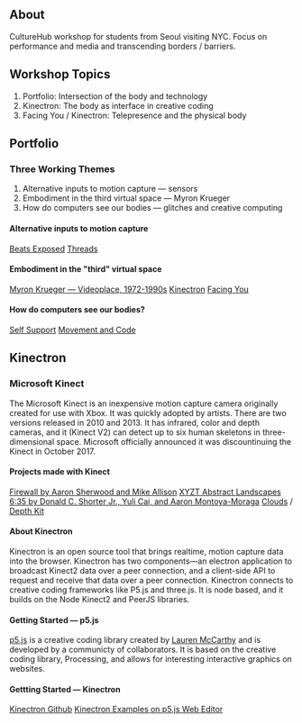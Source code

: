 ## About

CultureHub workshop for students from Seoul visiting NYC. Focus on performance and media and transcending borders / barriers. 

## Workshop Topics

1. Portfolio: Intersection of the body and technology
2. Kinectron: The body as interface in creative coding
3. Facing You / Kinectron: Telepresence and the physical body 

## Portfolio

### Three Working Themes 

1. Alternative inputs to motion capture — sensors
2. Embodiment in the third virtual space — Myron Krueger 
3. How do computers see our bodies — glitches and creative computing 

#### Alternative inputs to motion capture 

[Beats Exposed](http://beatsexposed.com/)
[Threads](http://threadsinteractive.com/)

#### Embodiment in the "third" virtual space

[Myron Krueger — Videoplace, 1972-1990s](https://www.youtube.com/watch?v=dmmxVA5xhuo)
[Kinectron](http://lisajamhoury.com/portfolio/kinectron/)
[Facing You](http://lisajamhoury.com/portfolio/facing-you/)

#### How do computers see our bodies? 

[Self Support](http://lisajamhoury.com/portfolio/self-support/)
[Movement and Code](http://movementandcode.com/)

## Kinectron 

### Microsoft Kinect 

The Microsoft Kinect is an inexpensive motion capture camera originally created for use with Xbox. It was quickly adopted by artists. There are two versions released in 2010 and 2013. It has infrared, color and depth cameras, and it (Kinect V2) can detect up to six human skeletons in three-dimensional space. Microsoft officially announced it was discountinuing the Kinect in October 2017. 

#### Projects made with Kinect 

[Firewall by Aaron Sherwood and Mike Allison](http://aaron-sherwood.com/blog/?p=558)
[XYZT Abstract Landscapes](https://www.am-cb.net/projets/xyzt)
[6:35 by Donald C. Shorter Jr., Yuli Cai, and Aaron Montoya-Moraga](https://vimeo.com/197487076) 
[Clouds](https://cloudsdocumentary.com/#trailer) / [Depth Kit](http://www.depthkit.tv/)

#### About Kinectron

Kinectron is an open source tool that brings realtime, motion capture data into the browser. Kinectron has two components—an electron application to broadcast Kinect2 data over a peer connection, and a client-side API to request and receive that data over a peer connection. Kinectron connects to creative coding frameworks like P5.js and three.js. It is node based, and it builds on the Node Kinect2 and PeerJS libraries.

#### Getting Started — p5.js

[p5.js](https://p5js.org/) is a creative coding library created by [Lauren McCarthy](http://lauren-mccarthy.com/) and is developed by a communicty of collaborators. It is based on the creative coding library, Processing, and allows for interesting interactive graphics on websites. 

#### Gettting Started — Kinectron 

[Kinectron Github](https://github.com/kinectron)
[Kinectron Examples on p5.js Web Editor](https://github.com/kinectron/kinectron/wiki/Kinectron-Examples-in-P5-Alpha-Editor)








